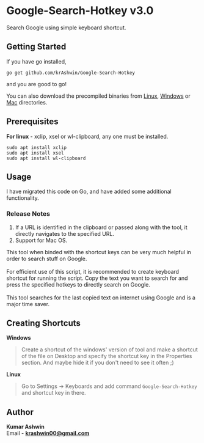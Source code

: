 # Google-Search-Hotkey v3.0
Search Google using simple keyboard shortcut.

## Getting Started
If you have go installed,
```
go get github.com/krAshwin/Google-Search-Hotkey
```
and you are good to go!

You can also download the precompiled binaries from [Linux](https://github.com/krAshwin/Google-Search-Hotkey/raw/master/linux/Google-Search-Hotkey), [Windows](https://github.com/krAshwin/Google-Search-Hotkey/raw/master/windows/Google-Search-Hotkey.exe) or [Mac](https://github.com/krAshwin/Google-Search-Hotkey/raw/master/mac/Google-Search-Hotkey) directories.
## Prerequisites
**For linux** - xclip, xsel or wl-clipboard, any one must be installed.
```shell
sudo apt install xclip
sudo apt install xsel
sudo apt install wl-clipboard
```
  
## Usage
I have migrated this code on Go, and have added some additional functionality.
### Release Notes
1. If a URL is identified in the clipboard or passed along with the tool, it directly navigates to the specified URL.
2. Support for Mac OS.

This tool when binded with the shortcut keys can be very much helpful in order to search stuff on Google. <br> <br>
For efficient use of this script, it is recommended to create keyboard shortcut for running the script. 
Copy the text you want to search for and press the specified hotkeys to directly search on Google. <br> <br>
This tool searches for the last copied text on internet using Google and is a major time saver.

## Creating Shortcuts
**Windows**
> Create a shortcut of the windows' version of tool and make a shortcut of the file on Desktop and specify the shortcut key in the Properties section. And maybe hide it if you don't need to see it often ;)

**Linux**
> Go to Settings → Keyboards and add command `Google-Search-Hotkey` and shortcut key in there.


## Author
**Kumar Ashwin** <br>
Email - **krashwin00@gmail.com**

